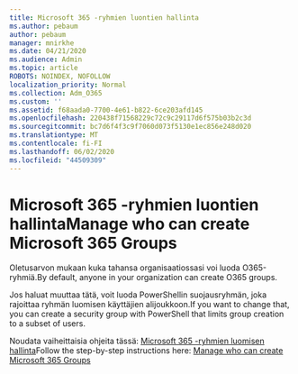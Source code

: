 ```yaml
---
title: Microsoft 365 -ryhmien luontien hallinta
ms.author: pebaum
author: pebaum
manager: mnirkhe
ms.date: 04/21/2020
ms.audience: Admin
ms.topic: article
ROBOTS: NOINDEX, NOFOLLOW
localization_priority: Normal
ms.collection: Adm_O365
ms.custom: ''
ms.assetid: f68aada0-7700-4e61-b822-6ce203afd145
ms.openlocfilehash: 220438f71568229c72c9c29117d6f575b03b2c3d
ms.sourcegitcommit: bc7d6f4f3c9f7060d073f5130e1ec856e248d020
ms.translationtype: MT
ms.contentlocale: fi-FI
ms.lasthandoff: 06/02/2020
ms.locfileid: "44509309"
---
```

# <a name="manage-who-can-create-microsoft-365-groups"></a><span data-ttu-id="d10a6-102">Microsoft 365 -ryhmien luontien hallinta</span><span class="sxs-lookup"><span data-stu-id="d10a6-102">Manage who can create Microsoft 365 Groups</span></span>

<span data-ttu-id="d10a6-103">Oletusarvon mukaan kuka tahansa organisaatiossasi voi luoda O365-ryhmiä.</span><span class="sxs-lookup"><span data-stu-id="d10a6-103">By default, anyone in your organization can create O365 groups.</span></span>
  
<span data-ttu-id="d10a6-104">Jos haluat muuttaa tätä, voit luoda PowerShellin suojausryhmän, joka rajoittaa ryhmän luomisen käyttäjien alijoukkoon.</span><span class="sxs-lookup"><span data-stu-id="d10a6-104">If you want to change that, you can create a security group with PowerShell that limits group creation to a subset of users.</span></span>
  
<span data-ttu-id="d10a6-105">Noudata vaiheittaisia ohjeita tässä: [Microsoft 365 -ryhmien luomisen hallinta](https://docs.microsoft.com/microsoft-365/admin/create-groups/manage-creation-of-groups)</span><span class="sxs-lookup"><span data-stu-id="d10a6-105">Follow the step-by-step instructions here: [Manage who can create Microsoft 365 Groups](https://docs.microsoft.com/microsoft-365/admin/create-groups/manage-creation-of-groups)</span></span>
  

